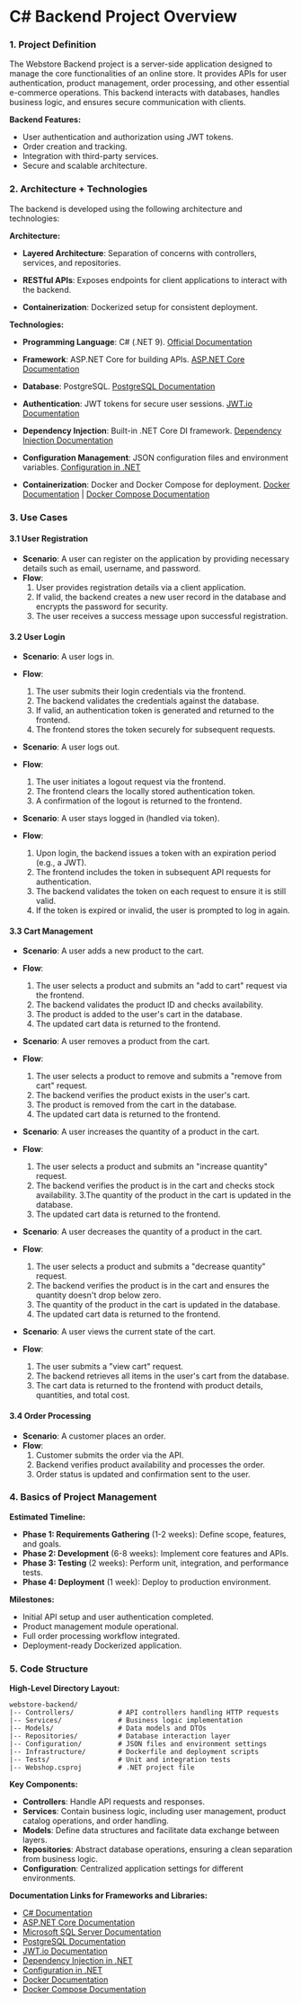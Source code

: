 # C# Backend Project Overview

### 1. Project Definition
The Webstore Backend project is a server-side application designed to manage the core functionalities of an online store. It provides APIs for user authentication, product management, order processing, and other essential e-commerce operations. This backend interacts with databases, handles business logic, and ensures secure communication with clients.

**Backend Features:**
- User authentication and authorization using JWT tokens.
- Order creation and tracking.
- Integration with third-party services.
- Secure and scalable architecture.

### 2. Architecture + Technologies
The backend is developed using the following architecture and technologies:

**Architecture:**
- **Layered Architecture**: Separation of concerns with controllers, services, and repositories.
  
- **RESTful APIs**: Exposes endpoints for client applications to interact with the backend.
  
- **Containerization**: Dockerized setup for consistent deployment.

**Technologies:**
- **Programming Language**: C# (.NET 9). [Official Documentation](https://learn.microsoft.com/en-us/dotnet/)
  
- **Framework**: ASP.NET Core for building APIs. [ASP.NET Core Documentation](https://learn.microsoft.com/en-us/aspnet/core/)
  
- **Database**: PostgreSQL. [PostgreSQL Documentation](https://www.postgresql.org/docs/)
  
- **Authentication**: JWT tokens for secure user sessions. [JWT.io Documentation](https://jwt.io/introduction/)
  
- **Dependency Injection**: Built-in .NET Core DI framework. [Dependency Injection Documentation](https://learn.microsoft.com/en-us/dotnet/core/extensions/dependency-injection)
  
- **Configuration Management**: JSON configuration files and environment variables. [Configuration in .NET](https://learn.microsoft.com/en-us/aspnet/core/fundamentals/configuration/)
  
- **Containerization**: Docker and Docker Compose for deployment. [Docker Documentation](https://docs.docker.com/) | [Docker Compose Documentation](https://docs.docker.com/compose/)

### 3. Use Cases

#### 3.1 User Registration
- **Scenario**: A user can register on the application by providing necessary details such as email, username, and password.
- **Flow**:
  1. User provides registration details via a client application.
  2. If valid, the backend creates a new user record in the database and encrypts the password for security.
  4. The user receives a success message upon successful registration.
 
#### 3.2 User Login
- **Scenario**: A user logs in.
- **Flow**:
  1. The user submits their login credentials via the frontend.
  2. The backend validates the credentials against the database.
  3. If valid, an authentication token is generated and returned to the frontend.
  4. The frontend stores the token securely for subsequent requests.

- **Scenario**: A user logs out.
- **Flow**:
  1. The user initiates a logout request via the frontend.
  2. The frontend clears the locally stored authentication token.
  3. A confirmation of the logout is returned to the frontend.

- **Scenario**: A user stays logged in (handled via token).
- **Flow**:
  1. Upon login, the backend issues a token with an expiration period (e.g., a JWT).
  2. The frontend includes the token in subsequent API requests for authentication.
  3. The backend validates the token on each request to ensure it is still valid.
  4. If the token is expired or invalid, the user is prompted to log in again.
  
#### 3.3 Cart Management
- **Scenario**: A user adds a new product to the cart.
- **Flow**:
  1. The user selects a product and submits an "add to cart" request via the frontend.
  2. The backend validates the product ID and checks availability.
  3. The product is added to the user's cart in the database.
  4. The updated cart data is returned to the frontend.

- **Scenario**: A user removes a product from the cart.
- **Flow**:
  1. The user selects a product to remove and submits a "remove from cart" request.
  2. The backend verifies the product exists in the user's cart.
  3. The product is removed from the cart in the database.
  4. The updated cart data is returned to the frontend.

- **Scenario**: A user increases the quantity of a product in the cart.
- **Flow**:
  1. The user selects a product and submits an "increase quantity" request.
  2. The backend verifies the product is in the cart and checks stock availability.
  3.The quantity of the product in the cart is updated in the database.
  4. The updated cart data is returned to the frontend.

- **Scenario**: A user decreases the quantity of a product in the cart.
- **Flow**:
  1. The user selects a product and submits a "decrease quantity" request.
  2. The backend verifies the product is in the cart and ensures the quantity doesn't drop below zero.
  3. The quantity of the product in the cart is updated in the database.
  4. The updated cart data is returned to the frontend.

- **Scenario**: A user views the current state of the cart.
- **Flow**:
  1. The user submits a "view cart" request.
  2. The backend retrieves all items in the user's cart from the database.
  3. The cart data is returned to the frontend with product details, quantities, and total cost.

#### 3.4 Order Processing
- **Scenario**: A customer places an order.
- **Flow**:
  1. Customer submits the order via the API.
  2. Backend verifies product availability and processes the order.
  3. Order status is updated and confirmation sent to the user.

### 4. Basics of Project Management

**Estimated Timeline:**
- **Phase 1: Requirements Gathering** (1-2 weeks): Define scope, features, and goals.
- **Phase 2: Development** (6-8 weeks): Implement core features and APIs.
- **Phase 3: Testing** (2 weeks): Perform unit, integration, and performance tests.
- **Phase 4: Deployment** (1 week): Deploy to production environment.

**Milestones:**
- Initial API setup and user authentication completed.
- Product management module operational.
- Full order processing workflow integrated.
- Deployment-ready Dockerized application.

### 5. Code Structure

**High-Level Directory Layout:**
```
webstore-backend/
|-- Controllers/           # API controllers handling HTTP requests
|-- Services/              # Business logic implementation
|-- Models/                # Data models and DTOs
|-- Repositories/          # Database interaction layer
|-- Configuration/         # JSON files and environment settings
|-- Infrastructure/        # Dockerfile and deployment scripts
|-- Tests/                 # Unit and integration tests
|-- Webshop.csproj         # .NET project file
```

**Key Components:**
- **Controllers**: Handle API requests and responses.
- **Services**: Contain business logic, including user management, product catalog operations, and order handling.
- **Models**: Define data structures and facilitate data exchange between layers.
- **Repositories**: Abstract database operations, ensuring a clean separation from business logic.
- **Configuration**: Centralized application settings for different environments.

**Documentation Links for Frameworks and Libraries:**
- [C# Documentation](https://learn.microsoft.com/en-us/dotnet/)
- [ASP.NET Core Documentation](https://learn.microsoft.com/en-us/aspnet/core/)
- [Microsoft SQL Server Documentation](https://learn.microsoft.com/en-us/sql/)
- [PostgreSQL Documentation](https://www.postgresql.org/docs/)
- [JWT.io Documentation](https://jwt.io/introduction/)
- [Dependency Injection in .NET](https://learn.microsoft.com/en-us/dotnet/core/extensions/dependency-injection)
- [Configuration in .NET](https://learn.microsoft.com/en-us/aspnet/core/fundamentals/configuration/)
- [Docker Documentation](https://docs.docker.com/)
- [Docker Compose Documentation](https://docs.docker.com/compose/)
